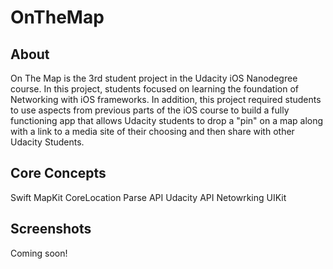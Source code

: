 # OnTheMap

## About

On The Map is the 3rd student project in the Udacity iOS Nanodegree course. In this project, students focused on learning the foundation of Networking with iOS frameworks. In addition, this project required students to use aspects from previous parts of the iOS course to build a fully functioning app that allows Udacity students to drop a "pin" on a map along with a link to a media site of their choosing and then share with other Udacity Students.

## Core Concepts

Swift
MapKit
CoreLocation
Parse API
Udacity API
Netowrking
UIKit

## Screenshots

Coming soon!
